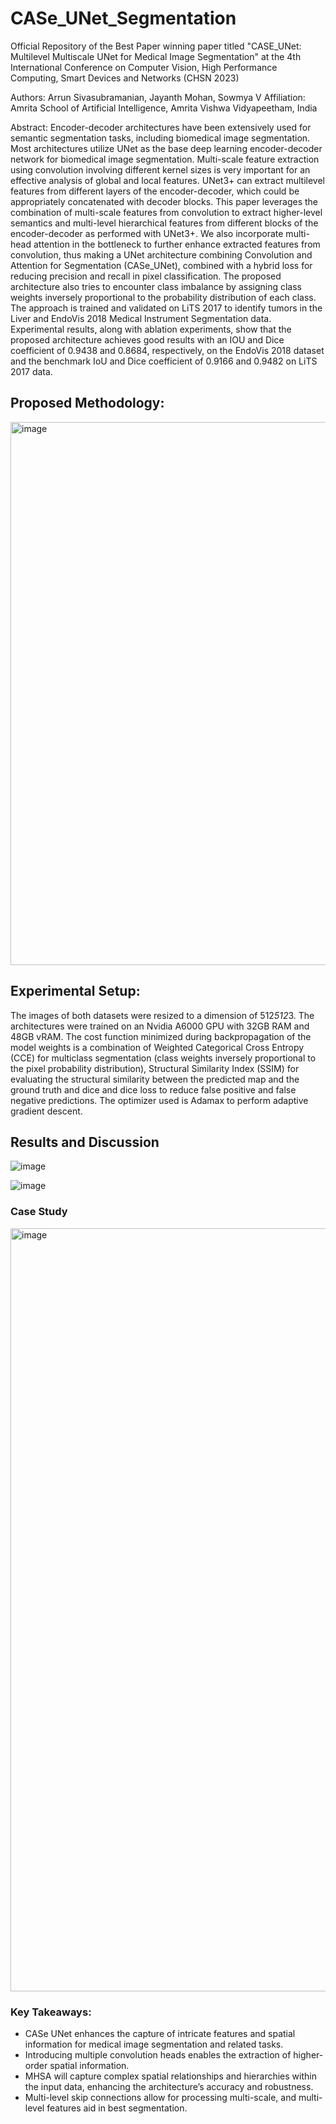 # CASe_UNet_Segmentation
Official Repository of the Best Paper winning paper titled "CASE_UNet: Multilevel Multiscale UNet for Medical Image Segmentation" at the 4th International Conference on Computer Vision, High Performance Computing, Smart Devices and Networks (CHSN 2023)

Authors: Arrun Sivasubramanian, Jayanth Mohan, Sowmya V
Affiliation: Amrita School of Artificial Intelligence, Amrita Vishwa Vidyapeetham, India

Abstract: Encoder-decoder architectures have been extensively used for semantic segmentation tasks, including biomedical image segmentation. Most architectures utilize UNet as the base deep learning encoder-decoder network for biomedical image segmentation. Multi-scale feature extraction using convolution involving different kernel sizes is very important for an effective analysis of global and local features. UNet3+ can extract multilevel features from different layers of the encoder-decoder, which could be appropriately concatenated with decoder blocks. This paper leverages the combination of multi-scale features from convolution to extract higher-level semantics and multi-level hierarchical features from different blocks of the encoder-decoder as performed with UNet3+. We also incorporate multi-head attention in the bottleneck to further enhance extracted features from convolution, thus making a  UNet architecture combining Convolution and Attention for Segmentation (CASe\_UNet), combined with a hybrid loss for reducing precision and recall in pixel classification. The proposed architecture also tries to encounter class imbalance by assigning class weights inversely proportional to the probability distribution of each class. The approach is trained and validated on LiTS 2017 to identify tumors in the Liver and EndoVis 2018 Medical Instrument Segmentation data. Experimental results, along with ablation experiments, show that the proposed architecture achieves good results with an IOU and Dice coefficient of 0.9438 and 0.8684, respectively, on the EndoVis 2018 dataset and the benchmark IoU and Dice coefficient of 0.9166 and 0.9482 on LiTS 2017 data. 

## Proposed Methodology:

<img width="869" alt="image" src="https://github.com/argon125/CASe_UNet_Segmentation/assets/64146402/2af9fc6f-bab3-4956-ad33-5ba7d1b5fc5f">

## Experimental Setup:

The images of both datasets were resized to a dimension of 512*512*3. The architectures were trained on an Nvidia A6000 GPU with 32GB RAM and 48GB vRAM. The cost function minimized during backpropagation of the model weights is a combination of Weighted Categorical Cross Entropy (CCE) for multiclass segmentation (class weights inversely proportional to the pixel probability distribution), Structural Similarity Index (SSIM) for evaluating the structural similarity between the predicted map and the ground truth and dice and dice loss to reduce false positive and false negative predictions. The optimizer used is Adamax to perform adaptive gradient descent. 

## Results and Discussion

![image](https://github.com/argon125/CASe_UNet_Segmentation/assets/64146402/6e57fe3b-2727-45a5-aa85-eacaff8b7297)

![image](https://github.com/argon125/CASe_UNet_Segmentation/assets/64146402/77f61ec3-06d5-41d1-ab78-17be622f375a)


### Case Study

<img width="1221" alt="image" src="https://github.com/argon125/CASe_UNet_Segmentation/assets/64146402/65856a5e-d9cb-4e5b-9912-df4d2a51bb2c">

### Key Takeaways:

- CASe UNet enhances the capture of intricate features and spatial information for medical image segmentation and related tasks. 
- Introducing multiple convolution heads enables the extraction of higher-order spatial information.
- MHSA will capture complex spatial relationships and hierarchies within the input data, enhancing the architecture’s accuracy and robustness. 
- Multi-level skip connections allow for processing multi-scale, and multi-level features aid in best segmentation.







